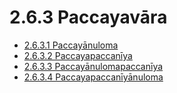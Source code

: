 # 2.6.3 Paccayavāra

* [2.6.3.1 Paccayānuloma](2.6.3/2.6.3.1.md)
* [2.6.3.2 Paccayapaccanīya](2.6.3/2.6.3.2.md)
* [2.6.3.3 Paccayānulomapaccanīya](2.6.3/2.6.3.3.md)
* [2.6.3.4 Paccayapaccanīyānuloma](2.6.3/2.6.3.4.md)
